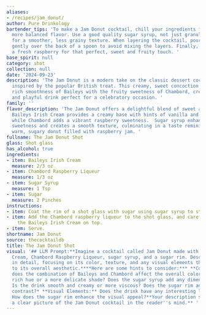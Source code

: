 ```yaml
---
aliases:
- /recipes/jam_donut/
author: Pure Drinkology
bartender_tips: 'To make a Jam Donut cocktail, chill your ingredients for a better,
  more balanced flavor. Use a good quality sugar syrup, not just granulated sugar,
  for a smoother, less grainy texture. When layering the cocktail, pour the Chambord
  gently over the back of a spoon to avoid mixing the layers. Finally, garnish with
  a fresh raspberry for that perfect, sweet and fruity touch. '
base_spirit: null
category: shot
collection: null
date: '2024-09-23'
description: 'The Jam Donut is a modern take on the classic dessert cocktail, likely
  inspired by the popular British treat. This creamy, sweet concoction blends the
  rich smoothness of Baileys with the fruity sweetness of Chambord, creating a decadent
  and playful drink perfect for a celebratory occasion. '
family: ''
flavor_description: 'The Jam Donut offers a delightful blend of sweet and fruity notes.  The
  Baileys Irish Cream provides a creamy base with hints of vanilla and chocolate,
  while Chambord adds a vibrant raspberry sweetness.  Sugar syrup enhances the overall
  sweetness and creates a smooth texture, culminating in a taste reminiscent of a
  warm, sugary donut filled with raspberry jam. '
fullname: The Jam Donut Shot
glass: Shot glass
has_alcohol: true
ingredients:
- item: Baileys Irish Cream
  measure: 2/3 oz
- item: Chambord Raspberry Liqueur
  measure: 1/3 oz
- item: Sugar Syrup
  measure: 1 Tsp
- item: Sugar
  measure: 2 Pinches
instructions:
- item: Coat the rim of a shot glass with sugar using sugar syrup to stick.
- item: Add the Chambord raspberry liqueur to the shot glass, and carefully layer
    the Baileys Irish Cream on top.
- item: Serve.
shortname: Jam Donut
source: thecocktaildb
title: The Jam Donut Shot
visual: '## LLM Prompt:**Imagine a cocktail called Jam Donut made with Baileys Irish
  Cream, Chambord Raspberry Liqueur, sugar syrup, and a sugar rim. Describe its appearance
  in detail, focusing on its color, texture, and any visual elements that contribute
  to its overall aesthetic.****Here are some hints to consider:*** **Color:** How
  does the combination of Baileys and Chambord affect the overall color? Is it a deep,
  rich hue or a more delicate shade? Does the sugar syrup add any dimension?* **Texture:**
  Is the drink smooth and creamy or more viscous? Does the sugar rim add any textural
  contrast?* **Visual Elements:** Does the drink have any interesting layers or swirls?
  How does the sugar rim enhance the visual appeal?**Your description should evoke
  a clear picture of the Jam Donut cocktail in the reader''s mind.** '
---
```



